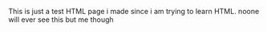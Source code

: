 This is just a test HTML page i made since i am trying to learn HTML. noone will ever see this but me though
